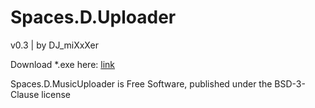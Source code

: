 # Spaces.D.Uploader #

v0.3 | by DJ_miXxXer

Download *.exe here: [link](https://dl.dropboxusercontent.com/u/51329949/SPAC/MusicUploader%20v03.zip)

Spaces.D.MusicUploader is Free Software, published under the BSD-3-Clause license